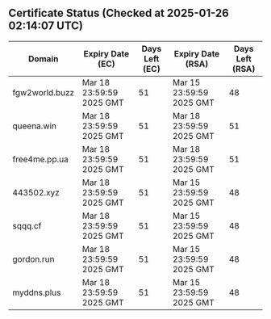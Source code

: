 ## Certificate Status (Checked at 2025-01-26 02:14:07 UTC)
| Domain | Expiry Date (EC) | Days Left (EC) | Expiry Date (RSA) | Days Left (RSA) |
|--------|-------------------|----------------|--------------------|--------------------|
| fgw2world.buzz | Mar 18 23:59:59 2025 GMT | 51 | Mar 15 23:59:59 2025 GMT | 48 |
| queena.win | Mar 18 23:59:59 2025 GMT | 51 | Mar 18 23:59:59 2025 GMT | 51 |
| free4me.pp.ua | Mar 18 23:59:59 2025 GMT | 51 | Mar 18 23:59:59 2025 GMT | 51 |
| 443502.xyz | Mar 18 23:59:59 2025 GMT | 51 | Mar 15 23:59:59 2025 GMT | 48 |
| sqqq.cf | Mar 18 23:59:59 2025 GMT | 51 | Mar 15 23:59:59 2025 GMT | 48 |
| gordon.run | Mar 18 23:59:59 2025 GMT | 51 | Mar 15 23:59:59 2025 GMT | 48 |
| myddns.plus | Mar 18 23:59:59 2025 GMT | 51 | Mar 15 23:59:59 2025 GMT | 48 |
